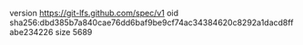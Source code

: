 version https://git-lfs.github.com/spec/v1
oid sha256:dbd385b7a840cae76dd6baf9be9cf74ac34384620c8292a1dacd8ffabe234226
size 5689
